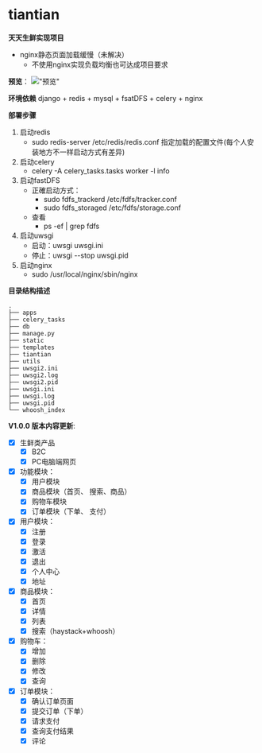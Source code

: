 tiantian
===========================

**天天生鲜实现项目**

- nginx静态页面加载缓慢（未解决）
	- 不使用nginx实现负载均衡也可达成项目要求

**预览**：
!["预览"](tiantian/static/images)

**环境依赖**
django + redis + mysql + fsatDFS + celery + nginx 

**部署步骤**

1. 启动redis
	- sudo redis-server /etc/redis/redis.conf 指定加载的配置文件(每个人安装地方不一样启动方式有差异)
2. 启动celery
	- celery -A celery_tasks.tasks worker -l info
3. 启动fastDFS
	- 正確启动方式：
		- sudo fdfs_trackerd /etc/fdfs/tracker.conf
		- sudo fdfs_storaged /etc/fdfs/storage.conf
	- 查看
		- ps -ef | grep fdfs
4. 启动uwsgi
	- 启动：uwsgi uwsgi.ini
	- 停止：uwsgi --stop uwsgi.pid
5. 启动nginx
	- sudo /usr/local/nginx/sbin/nginx

**目录结构描述**

```
.
├── apps
├── celery_tasks
├── db
├── manage.py
├── static
├── templates
├── tiantian
├── utils
├── uwsgi2.ini
├── uwsgi2.log
├── uwsgi2.pid
├── uwsgi.ini
├── uwsgi.log
├── uwsgi.pid
└── whoosh_index
```

**V1.0.0 版本内容更新**:

- [x] 生鲜类产品
	- [x] B2C
	- [x] PC电脑端网页
- [x] 功能模块：
 	- [x] 用户模块  
 	- [x] 商品模块（首页、 搜索、商品） 
 	- [x] 购物车模块  
 	- [x] 订单模块（下单、 支付）
- [x] 用户模块：
	- [x] 注册
	- [x] 登录
	- [x] 激活
	- [x] 退出
	- [x] 个人中心
	- [x] 地址
- [x] 商品模块：
	- [x] 首页
	- [x] 详情
	- [x] 列表
	- [x] 搜索（haystack+whoosh）
- [x] 购物车： 
	- [x] 增加
	- [x] 删除
	- [x] 修改
	- [x] 查询
- [x] 订单模块：
	- [x] 确认订单页面
	- [x] 提交订单（下单）
	- [x] 请求支付
	- [x] 查询支付结果
	- [x] 评论
